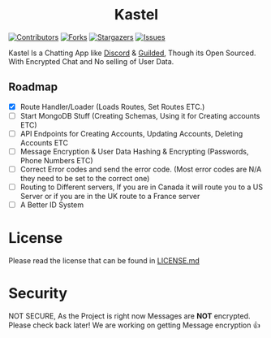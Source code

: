 <div>
<div align="center">
  <br />
  <p>
    <!-- <a href="https://kastelapp.org"><h1>Kastel</h1></a> -->
    <h1>Kastel</h1>
  </p>
</div>

[![Contributors][contributors-shield]][contributors-url]
[![Forks][forks-shield]][forks-url]
[![Stargazers][stars-shield]][stars-url]
[![Issues][issues-shield]][issues-url]

Kastel Is a Chatting App like <a href="https://discord.com">Discord</a> & <a href="https://guilded.gg">Guilded</a>, Though its Open Sourced. With Encrypted Chat and No selling of User Data.

## **Roadmap**
- [x] Route Handler/Loader (Loads Routes, Set Routes ETC.)
- [ ] Start MongoDB Stuff (Creating Schemas, Using it for Creating accounts ETC)
- [ ] API Endpoints for Creating Accounts, Updating Accounts, Deleting Accounts ETC
- [ ] Message Encryption & User Data Hashing & Encrypting (Passwords, Phone Numbers ETC)
- [ ] Correct Error codes and send the error code. (Most error codes are N/A they need to be set to the correct one)
- [ ] Routing to Different servers, If you are in Canada it will route you to a US Server or if you are in the UK route to a France server
- [ ] A Better ID System

# License

Please read the license that can be found in [LICENSE.md](https://github.com/Kastelll/backend/blob/master/LICENSE.md)

# Security

NOT SECURE, As the Project is right now Messages are **NOT** encrypted. Please check back later! We are working on getting Message encryption :+1:

[contributors-shield]: https://img.shields.io/github/contributors/Kastelll/backend.svg?style=for-the-badge
[contributors-url]: https://github.com/Kastelll/backend/graphs/contributors
[forks-shield]: https://img.shields.io/github/forks/Kastelll/backend.svg?style=for-the-badge
[forks-url]: https://github.com/Kastelll/backend/network/members
[stars-shield]: https://img.shields.io/github/stars/Kastelll/backend.svg?style=for-the-badge
[stars-url]: https://github.com/Kastelll/backend/stargazers
[issues-shield]: https://img.shields.io/github/issues/Kastelll/backend.svg?style=for-the-badge
[issues-url]: https://github.com/Kastelll/backend/issues
</div>